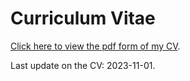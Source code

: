 # Curriculum Vitae

[Click here to view the pdf form of my CV]([PhD_Application]CV_Xinlei.pdf).

Last update on the CV: 2023-11-01.
